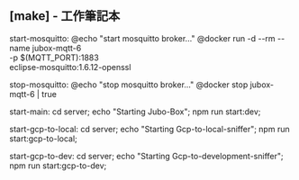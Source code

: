 ## [make] - **工作筆記本**

start-mosquitto:
	@echo "start mosquitto broker..."
	@docker run -d --rm --name jubox-mqtt-6 \
		-p $(MQTT_PORT):1883 \
		eclipse-mosquitto:1.6.12-openssl

stop-mosquitto:
	@echo "stop mosquitto broker..."
	@docker stop jubox-mqtt-6 | true

start-main:
	cd server; echo "Starting Jubo-Box"; npm run start:dev; 

start-gcp-to-local:
	cd server; echo "Starting Gcp-to-local-sniffer"; npm run start:gcp-to-local; 	

start-gcp-to-dev:
	cd server; echo "Starting Gcp-to-development-sniffer"; npm run start:gcp-to-dev; 	




